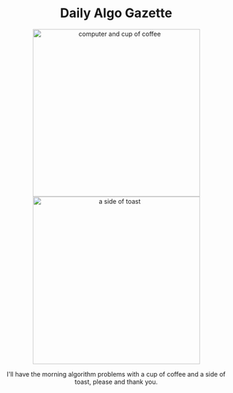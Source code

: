 <h1 align='center'> 
  Daily Algo Gazette
</h1>
<p align="center">
  <img width="375px" src="assets/machine-coffee.png" alt="computer and cup of coffee">
  <img width="375px" src="assets/side-of-toast.png" alt="a side of toast">
</p>
<p align='center'>
I'll have the morning algorithm problems with a cup of coffee and a side of toast, please and thank you.
</p>
